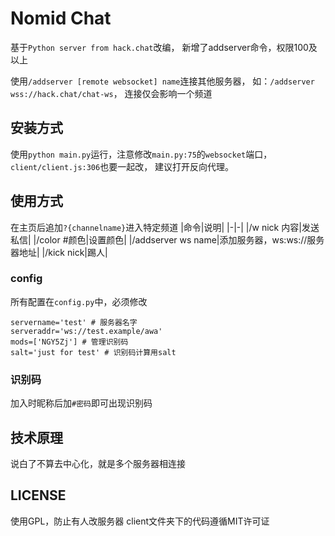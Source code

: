 # Nomid Chat
基于`Python server from hack.chat`改编，
新增了addserver命令，权限100及以上

使用`/addserver [remote websocket] name`连接其他服务器，
如：`/addserver wss://hack.chat/chat-ws`，
连接仅会影响一个频道

## 安装方式
使用`python main.py`运行，注意修改`main.py:75`的`websocket`端口，
`client/client.js:306`也要一起改，
建议打开反向代理。

## 使用方式
在主页后追加`?{channelname}`进入特定频道
|命令|说明|
|-|-|
|/w nick 内容|发送私信|
|/color #颜色|设置颜色|
|/addserver ws name|添加服务器，ws:ws://服务器地址|
|/kick nick|踢人|
### config
所有配置在`config.py`中，必须修改
```
servername='test' # 服务器名字
serveraddr='ws://test.example/awa'
mods=['NGY5Zj'] # 管理识别码
salt='just for test' # 识别码计算用salt
```

### 识别码
加入时昵称后加`#密码`即可出现识别码

## 技术原理
说白了不算去中心化，就是多个服务器相连接

## LICENSE
使用GPL，防止有人改服务器
client文件夹下的代码遵循MIT许可证

